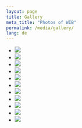 ```yaml
---
layout: page
title: Gallery
meta_title: "Photos of WIB"
permalink: /media/gallery/
lang: de
---
```


<ul class="clearing-thumbs small-block-grid-3" data-clearing>
  <li><a href="{ { site.url } }/images/1933246_orig.jpg"><img data-caption="" class="th" src="{ { site.url } }/images/1933246_orig_thumb.jpg"></a></li>
  <li><a href="{ { site.url } }/images/3856687_orig.jpg"><img data-caption="" class="th" src="{ { site.url } }/images/3856687_orig_thumb.jpg"></a></li>
  <li><a href="{ { site.url } }/images/3215396_orig.jpg"><img data-caption="" class="th" src="{ { site.url } }/images/3215396_orig_thumb.jpg"></a></li>
  <li><a href="{ { site.url } }/images/4216927_orig.jpg"><img data-caption="" class="th" src="{ { site.url } }/images/4216927_orig_thumb.jpg"></a></li>
  <li><a href="{ { site.url } }/images/5602047_orig.jpg"><img data-caption="Steve" class="th" src="{ { site.url } }/images/5602047_orig_thumb.jpg"></a></li>
  <li><a href="{ { site.url } }/images/7101830_orig.jpg"><img data-caption="" class="th" src="{ { site.url } }/images/7101830_orig_thumb.jpg"></a></li>
  <li><a href="{ { site.url } }/images/sb1.jpg"><img data-caption="Sharon and Berry Towner" class="th" src="{ { site.url } }/images/sb1_thumb.jpg"></a></li>
  <li><a href="{ { site.url } }/images/sb2.jpg"><img data-caption="" class="th" src="{ { site.url } }/images/sb2_thumb.jpg"></a></li>
  <li><a href="{ { site.url } }/images/sb3.jpg"><img data-caption="" class="th" src="{ { site.url } }/images/sb3_thumb.jpg"></a></li>
  <li><a href="{ { site.url } }/images/sb4.jpg"><img data-caption="" class="th" src="{ { site.url } }/images/sb4_thumb.jpg"></a></li>
  <li><a href="{ { site.url } }/images/sb5.jpg"><img data-caption="" class="th" src="{ { site.url } }/images/sb5_thumb.jpg"></a></li>
</ul>
